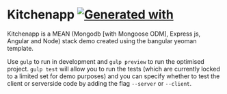 # Kitchenapp [![Generated with](https://img.shields.io/badge/generated%20with-bangular-blue.svg?style=flat-square)](https://github.com/42Zavattas/generator-bangular)

Kitchenapp is a MEAN (Mongodb [with Mongoose ODM], Express js, Angular and Node) stack demo created using the bangular yeoman template.

Use `gulp` to run in development and `gulp preview` to run the optimised project. `gulp test` will allow you to run the tests (which are currently locked to a limited set for demo purposes) and you can specify whether to test the client or serverside code by adding the flag `--server` or `--client`.
